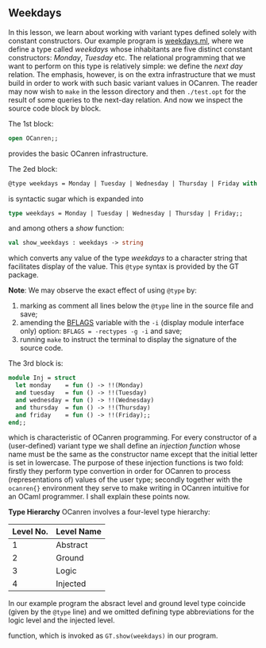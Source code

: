 ## Weekdays

In this lesson, we learn about working with variant types defined solely with
constant constructors. Our example program is [weekdays.ml](weekdays.ml), where
we define a type called _weekdays_ whose inhabitants are five distinct constant constructors:
_Monday_, _Tuesday_ etc. The relational programming that we want to perform on this type
is relatively simple: we define the _next day_ relation. The emphasis, however, is on the
extra infrastructure that we must build in order to work with such basic variant values in
OCanren. The reader may now wish to `make` in the lesson directory and then `./test.opt`
for the result of some queries to the next-day relation.  And now we inspect the source code
block by block.

The 1st block:
```ocaml
open OCanren;;
```
provides the basic OCanren infrastructure.

The 2ed block:
```ocaml
@type weekdays = Monday | Tuesday | Wednesday | Thursday | Friday with show;;
```
is syntactic sugar which is expanded into 
```ocaml
type weekdays = Monday | Tuesday | Wednesday | Thursday | Friday;;
```
and among others a _show_ function:
```ocaml
val show_weekdays : weekdays -> string
```
which converts any value of the type _weekdays_ to a character string
that facilitates display of the value. This `@type` syntax is provided by the GT package.

**Note**: We may observe the exact effect of using `@type`
by:
1) marking as comment all lines below the `@type` line in the source file and save;
2) amending the [BFLAGS](Makefile#L11) variable with the `-i` (display module interface only)
option: `BFLAGS = -rectypes -g -i` and save;
3) running `make`  to instruct the terminal to display the signature of the source code. 

The 3rd block is: 
```ocaml
module Inj = struct
  let monday    = fun () -> !!(Monday)
  and tuesday   = fun () -> !!(Tuesday)
  and wednesday = fun () -> !!(Wednesday)
  and thursday  = fun () -> !!(Thursday)
  and friday    = fun () -> !!(Friday);;
end;;

```
which is characteristic of OCanren programming. For every constructor of a (user-defined) variant
type we shall define an _injection function_ whose name must be the same as the constructor name
except that the initial letter is set in lowercase. The purpose of these injection functions
is two fold: firstly they perform type convertion in order for OCanren to process
(representations of) values of the user type;
secondly together with the `ocanren{}` environment they serve to make writing in OCanren
intuitive for an OCaml programmer. I shall explain these points now.

**Type Hierarchy** OCanren involves a four-level type hierarchy:


Level No. | Level Name
--        |--
1         | Abstract
2         | Ground
3         | Logic
4         | Injected

In our example program the absract level and ground level type coincide (given by the
`@type` line) and we omitted defining type abbreviations for the logic level and the injected level.   


 function, which is invoked as `GT.show(weekdays)` in our program.  
